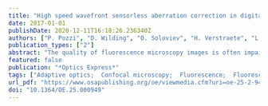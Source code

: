 ```yaml
---
title: "High speed wavefront sensorless aberration correction in digital micromirror based confocal microscopy"
date: 2017-01-01
publishDate: 2020-12-11T16:18:26.236340Z
authors: ["P. Pozzi", "D. Wilding", "O. Soloviev", "H. Verstraete", "L. Bliek", "G. Vdovin", "M. Verhaegen"]
publication_types: ["2"]
abstract: "The quality of fluorescence microscopy images is often impaired by the presence of sample induced optical aberrations. Adaptive optical elements such as deformable mirrors or spatial light modulators can be used to correct aberrations. However, previously reported techniques either require special sample preparation, or time consuming optimization procedures for the correction of static aberrations. This paper reports a technique for optical sectioning fluorescence microscopy capable of correcting dynamic aberrations in any fluorescent sample during the acquisition. This is achieved by implementing adaptive optics in a non conventional confocal microscopy setup, with multiple programmable confocal apertures, in which out of focus light can be separately detected, and used to optimize the correction performance with a sampling frequency an order of magnitude faster than the imaging rate of the system. The paper reports results comparing the correction performances to traditional image optimization algorithms, and demonstrates how the system can compensate for dynamic changes in the aberrations, such as those introduced during a focal stack acquisition though a thick sample. © 2017 Optical Society of America."
featured: false
publication: "*Optics Express*"
tags: ["Adaptive optics;  Confocal microscopy;  Fluorescence;  Fluorescence microscopy;  Light;  Light modulators;  Optical systems", "Aberration correction;  Correction performance;  Digital micromirrors;  Dynamic aberrations;  Fluorescence microscopy images;  Optimization procedures;  Sampling frequencies;  Spatial light modulators", "Aberrations", "article;  confocal microscopy;  controlled study;  fluorescence microscopy;  human tissue;  optics;  velocity"]
url_pdf: "https://www.osapublishing.org/oe/viewmedia.cfm?uri=oe-25-2-949&seq=0"
doi: "10.1364/OE.25.000949"
---
```


